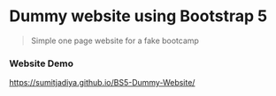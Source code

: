 # Dummy website using Bootstrap 5

> Simple one page website for a fake bootcamp

### Website Demo

https://sumitjadiya.github.io/BS5-Dummy-Website/
